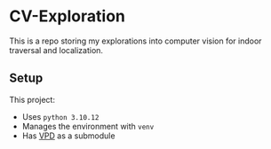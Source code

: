 # CV-Exploration

This is a repo storing my explorations into computer vision for indoor traversal and localization.

## Setup

This project:
* Uses `python 3.10.12`
* Manages the environment with `venv`
* Has [VPD](https://github.com/wl-zhao/VPD) as a submodule